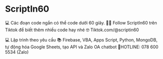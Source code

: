 # ScriptIn60
💻 Các đoạn code ngắn có thể code dưới 60 giây.
👨‍💻 Follow ScriptIn60 trên Tiktok để biết thêm nhiều code hay nhé
🤓 Tiktok.com/@scriptin60

💻 Lập trình theo yêu cầu
📚 Firebase, VBA, Apps Script, Python, MongoDB, tự động hóa Google Sheets, tạo API và Zalo OA chatbot
📱HOTLINE: 078 600 5534 (Zalo)
